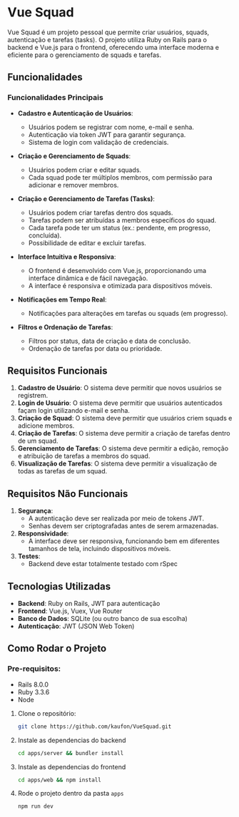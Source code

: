 # Vue Squad

Vue Squad é um projeto pessoal que permite criar usuários, squads, autenticação e tarefas (tasks). O projeto utiliza Ruby on Rails para o backend e Vue.js para o frontend, oferecendo uma interface moderna e eficiente para o gerenciamento de squads e tarefas.

## Funcionalidades

### Funcionalidades Principais

- **Cadastro e Autenticação de Usuários**:
  - Usuários podem se registrar com nome, e-mail e senha.
  - Autenticação via token JWT para garantir segurança.
  - Sistema de login com validação de credenciais.

- **Criação e Gerenciamento de Squads**:
  - Usuários podem criar e editar squads.
  - Cada squad pode ter múltiplos membros, com permissão para adicionar e remover membros.

- **Criação e Gerenciamento de Tarefas (Tasks)**:
  - Usuários podem criar tarefas dentro dos squads.
  - Tarefas podem ser atribuídas a membros específicos do squad.
  - Cada tarefa pode ter um status (ex.: pendente, em progresso, concluída).
  - Possibilidade de editar e excluir tarefas.

- **Interface Intuitiva e Responsiva**:
  - O frontend é desenvolvido com Vue.js, proporcionando uma interface dinâmica e de fácil navegação.
  - A interface é responsiva e otimizada para dispositivos móveis.

- **Notificações em Tempo Real**:
  - Notificações para alterações em tarefas ou squads (em progresso).

- **Filtros e Ordenação de Tarefas**:
  - Filtros por status, data de criação e data de conclusão.
  - Ordenação de tarefas por data ou prioridade.

## Requisitos Funcionais

1. **Cadastro de Usuário**: O sistema deve permitir que novos usuários se registrem.
2. **Login de Usuário**: O sistema deve permitir que usuários autenticados façam login utilizando e-mail e senha.
3. **Criação de Squad**: O sistema deve permitir que usuários criem squads e adicione membros.
4. **Criação de Tarefas**: O sistema deve permitir a criação de tarefas dentro de um squad.
5. **Gerenciamento de Tarefas**: O sistema deve permitir a edição, remoção e atribuição de tarefas a membros do squad.
6. **Visualização de Tarefas**: O sistema deve permitir a visualização de todas as tarefas de um squad.

## Requisitos Não Funcionais

1. **Segurança**:
   - A autenticação deve ser realizada por meio de tokens JWT.
   - Senhas devem ser criptografadas antes de serem armazenadas.
2. **Responsividade**:
   - A interface deve ser responsiva, funcionando bem em diferentes tamanhos de tela, incluindo dispositivos móveis.
3. **Testes**:
   - Backend deve estar totalmente testado com rSpec

## Tecnologias Utilizadas

- **Backend**: Ruby on Rails, JWT para autenticação
- **Frontend**: Vue.js, Vuex, Vue Router
- **Banco de Dados**: SQLite (ou outro banco de sua escolha)
- **Autenticação**: JWT (JSON Web Token)

## Como Rodar o Projeto
### Pre-requisitos:
- Rails 8.0.0
- Ruby 3.3.6
- Node

1. Clone o repositório:
   ```bash
   git clone https://github.com/kaufon/VueSquad.git
    ```
2. Instale as dependencias do backend
    ```bash
    cd apps/server && bundler install
    ```
2. Instale as dependencias do frontend
    ```bash
    cd apps/web && npm install
    ```
3. Rode o projeto dentro da pasta `apps`
     ```bash
    npm run dev
    ```
